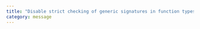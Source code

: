 ```yaml
---
title: "Disable strict checking of generic signatures in function types."
category: message
---
```

